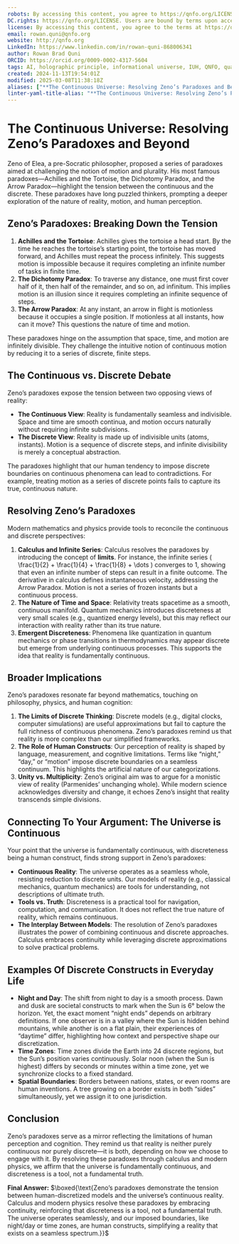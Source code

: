 ```yaml
---
robots: By accessing this content, you agree to https://qnfo.org/LICENSE. Non-commercial use only. Attribution required.
DC.rights: https://qnfo.org/LICENSE. Users are bound by terms upon access.
license: By accessing this content, you agree to the terms at https://qnfo.org/LICENSE
email: rowan.quni@qnfo.org
website: http://qnfo.org
LinkedIn: https://www.linkedin.com/in/rowan-quni-868006341
author: Rowan Brad Quni
ORCID: https://orcid.org/0009-0002-4317-5604
tags: AI, holographic principle, informational universe, IUH, QNFO, quantum
created: 2024-11-13T19:54:01Z
modified: 2025-03-08T11:38:18Z
aliases: ["**The Continuous Universe: Resolving Zeno’s Paradoxes and Beyond**"]
linter-yaml-title-alias: "**The Continuous Universe: Resolving Zeno’s Paradoxes and Beyond**"
---
```


# **The Continuous Universe: Resolving Zeno’s Paradoxes and Beyond**

Zeno of Elea, a pre-Socratic philosopher, proposed a series of paradoxes aimed at challenging the notion of motion and plurality. His most famous paradoxes—Achilles and the Tortoise, the Dichotomy Paradox, and the Arrow Paradox—highlight the tension between the continuous and the discrete. These paradoxes have long puzzled thinkers, prompting a deeper exploration of the nature of reality, motion, and human perception.

## **Zeno’s Paradoxes: Breaking Down the Tension**

1. **Achilles and the Tortoise**: Achilles gives the tortoise a head start. By the time he reaches the tortoise’s starting point, the tortoise has moved forward, and Achilles must repeat the process infinitely. This suggests motion is impossible because it requires completing an infinite number of tasks in finite time.
2. **The Dichotomy Paradox**: To traverse any distance, one must first cover half of it, then half of the remainder, and so on, ad infinitum. This implies motion is an illusion since it requires completing an infinite sequence of steps.
3. **The Arrow Paradox**: At any instant, an arrow in flight is motionless because it occupies a single position. If motionless at all instants, how can it move? This questions the nature of time and motion.

These paradoxes hinge on the assumption that space, time, and motion are infinitely divisible. They challenge the intuitive notion of continuous motion by reducing it to a series of discrete, finite steps.

## **The Continuous vs. Discrete Debate**

Zeno’s paradoxes expose the tension between two opposing views of reality:

- **The Continuous View**: Reality is fundamentally seamless and indivisible. Space and time are smooth continua, and motion occurs naturally without requiring infinite subdivisions.
- **The Discrete View**: Reality is made up of indivisible units (atoms, instants). Motion is a sequence of discrete steps, and infinite divisibility is merely a conceptual abstraction.

The paradoxes highlight that our human tendency to impose discrete boundaries on continuous phenomena can lead to contradictions. For example, treating motion as a series of discrete points fails to capture its true, continuous nature.

## **Resolving Zeno’s Paradoxes**

Modern mathematics and physics provide tools to reconcile the continuous and discrete perspectives:

1. **Calculus and Infinite Series**: Calculus resolves the paradoxes by introducing the concept of **limits**. For instance, the infinite series \( \frac{1}{2} + \frac{1}{4} + \frac{1}{8} + \dots \) converges to 1, showing that even an infinite number of steps can result in a finite outcome. The derivative in calculus defines instantaneous velocity, addressing the Arrow Paradox. Motion is not a series of frozen instants but a continuous process.
2. **The Nature of Time and Space**: Relativity treats spacetime as a smooth, continuous manifold. Quantum mechanics introduces discreteness at very small scales (e.g., quantized energy levels), but this may reflect our interaction with reality rather than its true nature.
3. **Emergent Discreteness**: Phenomena like quantization in quantum mechanics or phase transitions in thermodynamics may appear discrete but emerge from underlying continuous processes. This supports the idea that reality is fundamentally continuous.

## **Broader Implications**

Zeno’s paradoxes resonate far beyond mathematics, touching on philosophy, physics, and human cognition:

1. **The Limits of Discrete Thinking**: Discrete models (e.g., digital clocks, computer simulations) are useful approximations but fail to capture the full richness of continuous phenomena. Zeno’s paradoxes remind us that reality is more complex than our simplified frameworks.
2. **The Role of Human Constructs**: Our perception of reality is shaped by language, measurement, and cognitive limitations. Terms like “night,” “day,” or “motion” impose discrete boundaries on a seamless continuum. This highlights the artificial nature of our categorizations.
3. **Unity vs. Multiplicity**: Zeno’s original aim was to argue for a monistic view of reality (Parmenides’ unchanging whole). While modern science acknowledges diversity and change, it echoes Zeno’s insight that reality transcends simple divisions.

## **Connecting To Your Argument: The Universe is Continuous**

Your point that the universe is fundamentally continuous, with discreteness being a human construct, finds strong support in Zeno’s paradoxes:

- **Continuous Reality**: The universe operates as a seamless whole, resisting reduction to discrete units. Our models of reality (e.g., classical mechanics, quantum mechanics) are tools for understanding, not descriptions of ultimate truth.
- **Tools vs. Truth**: Discreteness is a practical tool for navigation, computation, and communication. It does not reflect the true nature of reality, which remains continuous.
- **The Interplay Between Models**: The resolution of Zeno’s paradoxes illustrates the power of combining continuous and discrete approaches. Calculus embraces continuity while leveraging discrete approximations to solve practical problems.

## **Examples Of Discrete Constructs in Everyday Life**

- **Night and Day**: The shift from night to day is a smooth process. Dawn and dusk are societal constructs to mark when the Sun is 6° below the horizon. Yet, the exact moment “night ends” depends on arbitrary definitions. If one observer is in a valley where the Sun is hidden behind mountains, while another is on a flat plain, their experiences of “daytime” differ, highlighting how context and perspective shape our discretization.
- **Time Zones**: Time zones divide the Earth into 24 discrete regions, but the Sun’s position varies continuously. Solar noon (when the Sun is highest) differs by seconds or minutes within a time zone, yet we synchronize clocks to a fixed standard.
- **Spatial Boundaries**: Borders between nations, states, or even rooms are human inventions. A tree growing on a border exists in both “sides” simultaneously, yet we assign it to one jurisdiction.

## **Conclusion**

Zeno’s paradoxes serve as a mirror reflecting the limitations of human perception and cognition. They remind us that reality is neither purely continuous nor purely discrete—it is both, depending on how we choose to engage with it. By resolving these paradoxes through calculus and modern physics, we affirm that the universe is fundamentally continuous, and discreteness is a tool, not a fundamental truth.

**Final Answer:**
$\boxed{\text{Zeno’s paradoxes demonstrate the tension between human-discretized models and the universe’s continuous reality. Calculus and modern physics resolve these paradoxes by embracing continuity, reinforcing that discreteness is a tool, not a fundamental truth. The universe operates seamlessly, and our imposed boundaries, like night/day or time zones, are human constructs, simplifying a reality that exists on a seamless spectrum.}}$
